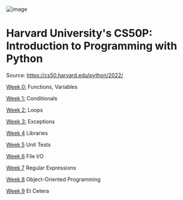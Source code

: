 ![image](https://courses.edx.org/asset-v1:HarvardX+CS50P+Python+type@thumbnail+block@course_image-png-375x200.jpg)
# Harvard University's CS50P: Introduction to Programming with Python

Source: https://cs50.harvard.edu/python/2022/

[Week 0:](https://github.com/Snoower/cs50p-introduction-to-programming-with-python/tree/main/week-0) Functions, Variables

[Week 1:](https://github.com/Snoower/cs50p-introduction-to-programming-with-python/tree/main/week-1) Conditionals

[Week 2:](https://github.com/Snoower/cs50p-introduction-to-programming-with-python/tree/main/week-2) Loops

[Week 3:](https://github.com/Snoower/cs50p-introduction-to-programming-with-python/tree/main/week-3) Exceptions

[Week 4](https://github.com/Snoower/cs50p-introduction-to-programming-with-python/tree/main/week-4) Libraries

[Week 5](https://github.com/Snoower/cs50p-introduction-to-programming-with-python/tree/main/week-5) Unit Tests

[Week 6](https://github.com/Snoower/cs50p-introduction-to-programming-with-python/tree/main/week-6) File I/O

[Week 7](https://github.com/Snoower/cs50p-introduction-to-programming-with-python/tree/main/week-7) Regular Expressions

[Week 8](https://github.com/Snoower/cs50p-introduction-to-programming-with-python/tree/main/week-8) Object-Oriented Programming

[Week 9](https://github.com/Snoower/cs50p-introduction-to-programming-with-python/tree/main/week-9) Et Cetera
